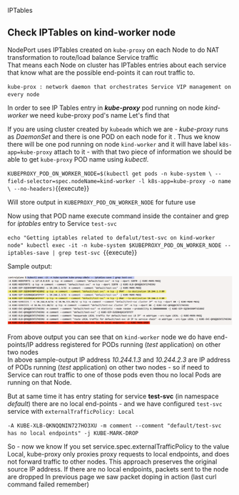 IPTables 

## Check IPTables on kind-worker node 

NodePort uses IPTables created on `kube-proxy` on each Node to do NAT transformation to route/load balance Service traffic  
That means each Node on cluster has IPTables entries about each service that know what are the possible end-points it can rout traffic to.

`kube-prox : network daemon that orchestrates Service VIP management on every node`

In order to see IP Tables entry in ***kube-proxy*** pod running on node *kind-worker* we need kube-proxy pod's name 
Let's find that 

If you are using cluster created by `kubeadm` which we are - *kube-proxy* runs as *DaemonSet* and there is one POD on each node for it .
Thus we know there will be one pod running on node `kind-worker` and it will have label `k8s-app=kube-proxy` attach to it - with that two piece of information we 
should be able to get `kube-proxy` POD name using *kubectl*.

`KUBEPROXY_POD_ON_WORKER_NODE=$(kubectl get pods -n kube-system \
--field-selector=spec.nodeName=kind-worker -l k8s-app=kube-proxy -o name \
--no-headers)`{{execute}}

Will store output in `KUBEPROXY_POD_ON_WORKER_NODE` for future use

Now using that POD name execute command inside the container and grep for *iptables* entry to Service `test-svc` 

`echo "Getting iptables related to defalut/test-svc on kind-worker node"
kubectl exec -it -n kube-system $KUBEPROXY_POD_ON_WORKER_NODE -- iptables-save | grep test-svc
`{{execute}}

Sample output: 

![](./assets/iptables-save.png)

From above output you can see that on `kind-worker` node we do have end-points/IP address registered for PODs running (*test* application) on other two nodes  
In above sample-output IP address *10.244.1.3* and *10.244.2.3* are IP address of PODs running (*test* application) on other two nodes - so if need to Service 
can rout traffic to one of those pods even thou no local Pods are running on that Node.

But at same time it has entry stating for service **test-svc** (in namespace *default*) there are no local end-points - and we have configured 
`test-svc` service with `externalTrafficPolicy: Local`

`
-A KUBE-XLB-QKNQQNIN727HO3XU -m comment --comment "default/test-svc has no local endpoints" -j KUBE-MARK-DROP
`

So - now we know If you set service.spec.externalTrafficPolicy to the value Local, kube-proxy only proxies proxy requests to local endpoints, and does not forward
traffic to other nodes. This approach preserves the original source IP address. If there are no local endpoints, packets sent to the node are dropped
In previous page we saw packet doping in action (last curl command failed remember)